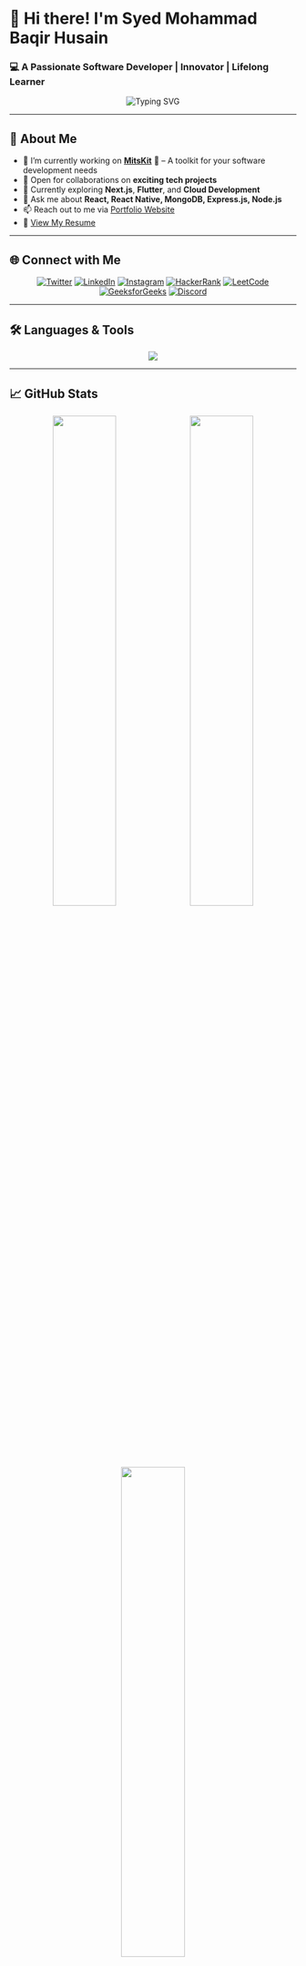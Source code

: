 # 👋 Hi there! I'm **Syed Mohammad Baqir Husain**  
### 💻 A Passionate Software Developer | Innovator | Lifelong Learner

<p align="center">
  <img src="https://readme-typing-svg.demolab.com?font=Fira+Code&weight=700&size=24&pause=1000&center=true&vCenter=true&width=435&lines=Full-Stack+Developer;MERN+Stack+Specialist;React+%7C+React+Native+Enthusiast;Building+cool+projects+everyday" alt="Typing SVG" />
</p>

---

## 🚀 About Me
- 🔭 I’m currently working on **[MitsKit](https://syedmohammaddd.netlify.app/)** 🚀 – A toolkit for your software development needs
- 👯 Open for collaborations on **exciting tech projects**
- 🌱 Currently exploring **Next.js**, **Flutter**, and **Cloud Development**
- 💬 Ask me about **React, React Native, MongoDB, Express.js, Node.js**
- 📫 Reach out to me via [Portfolio Website](https://syedmohammaddd.netlify.app/)
- 📄 [View My Resume](https://docs.google.com/document/d/1nZeQyI-0i3VX7f7l2FeMuCmMLA6nQWueowxSg-zIfug/edit?usp=drive_link)

---

## 🌐 Connect with Me

<p align="center">
  <a href="https://twitter.com/smhusain7804" target="_blank"><img src="https://img.shields.io/badge/Twitter-%231DA1F2.svg?&style=for-the-badge&logo=twitter&logoColor=white" alt="Twitter"/></a>
  <a href="https://linkedin.com/in/syed-mohammad-baqir-husain-994444246/" target="_blank"><img src="https://img.shields.io/badge/LinkedIn-%230077B5.svg?&style=for-the-badge&logo=linkedin&logoColor=white" alt="LinkedIn"/></a>
  <a href="https://instagram.com/_b_aqi_rsyed" target="_blank"><img src="https://img.shields.io/badge/Instagram-%23E4405F.svg?&style=for-the-badge&logo=instagram&logoColor=white" alt="Instagram"/></a>
  <a href="https://www.hackerrank.com/mohammadbaqir741" target="_blank"><img src="https://img.shields.io/badge/HackerRank-2EC866?style=for-the-badge&logo=HackerRank&logoColor=white" alt="HackerRank"/></a>
  <a href="https://leetcode.com/u/15ywwovvty/" target="_blank"><img src="https://img.shields.io/badge/LeetCode-FFA116?style=for-the-badge&logo=LeetCode&logoColor=black" alt="LeetCode"/></a>
  <a href="https://www.geeksforgeeks.org/user/smhusailz8p/" target="_blank"><img src="https://img.shields.io/badge/GeeksforGeeks-0F9D58?style=for-the-badge&logo=GeeksforGeeks&logoColor=white" alt="GeeksforGeeks"/></a>
  <a href="https://discord.gg/9nQRj2K7" target="_blank"><img src="https://img.shields.io/badge/Discord-7289DA?style=for-the-badge&logo=discord&logoColor=white" alt="Discord"/></a>
</p>

---

## 🛠️ Languages & Tools

<p align="center">
  <img src="https://skillicons.dev/icons?i=react,reactnative,nodejs,express,mongodb,python,cpp,html,css,js,ts,nextjs,flutter,aws,firebase,git,tailwind,opencv,figma" />
</p>

---

## 📈 GitHub Stats

<p align="center">
  <img src="https://github-readme-stats.vercel.app/api?username=msyed74&show_icons=true&theme=tokyonight&hide_border=true" width="47%" />
  <img src="https://github-readme-streak-stats.herokuapp.com/?user=msyed74&theme=tokyonight&hide_border=true" width="47%"/>
</p>

<p align="center">
  <img src="https://github-readme-stats.vercel.app/api/top-langs/?username=msyed74&layout=compact&theme=tokyonight&hide_border=true" width="47%" />
</p>

---

## 🏆 GitHub Trophies

<p align="center">
  <img src="https://github-profile-trophy.vercel.app/?username=msyed74&theme=gruvbox&no-frame=true&no-bg=true&margin-w=4" />
</p>

---

## ✨ Fun Fact

> *When life gives you code errors... just debug harder.* 😎

---

## ⚡ Latest Projects

- 🚀 [MitsKit](https://syedmohammaddd.netlify.app/) – Your perfect toolkit for everyday software needs.

---

# Thanks for stopping by! 👋

---

> *Built with ❤️ by [Syed Mohammad Baqir Husain](https://syedmohammaddd.netlify.app/)*

---

## 🐍 Contribution Snake Animation

<p align="center">
  <img src="https://raw.githubusercontent.com/msyed74/msyed74/output/github-contribution-grid-snake.svg" alt="snake animation" width="90%" />
</p>
